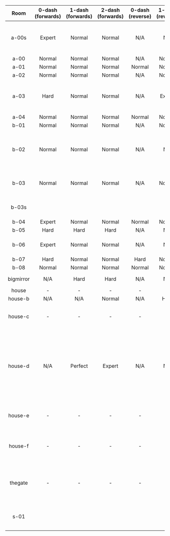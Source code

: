 | Room | 0-dash (forwards) | 1-dash (forwards) | 2-dash (forwards) | 0-dash (reverse) | 1-dash (reverse) | 2-dash (reverse) | Comments |
|:-:|:-:|:-:|:-:|:-:|:-:|:-:|-|
| a-00s | Expert | Normal | Normal | N/A | N/A | N/A | Key room, 0DF requires 4-tile overhang grab |
| a-00 | Normal | Normal | Normal | N/A | Normal | Normal |  |
| a-01 | Normal | Normal | Normal | Normal | Normal | Normal |  |
| a-02 | Normal | Normal | Normal | N/A | Normal | Normal |  |
| a-03 | Hard | Normal | Normal | N/A | Expert | Normal | 1DF requires some precise spinner jumps |
| a-04 | Normal | Normal | Normal | Normal | Normal | Normal |  |
| b-01 | Normal | Normal | Normal | N/A | Normal | Normal |  |
| b-02 | Normal | Normal | Normal | N/A | N/A | N/A | Reverse possible but cut due to spawn changes required |
| b-03 | Normal | Normal | Normal | N/A | Normal | Normal | Secret exit requires a dash for dash block |
| b-03s |  |  |  |  |  |  | Cut (big empty screen) |
| b-04 | Expert | Normal | Normal | Normal | Normal | Normal |  |
| b-05 | Hard | Hard | Hard | N/A | N/A | N/A |  |
| b-06 | Expert | Normal | Normal | N/A | N/A | N/A | Key room, key requires one dash |
| b-07 | Hard | Normal | Normal | Hard | Normal | Normal |  |
| b-08 | Normal | Normal | Normal | Normal | Normal | Normal |  |
| bigmirror | N/A | Hard | Hard | N/A | N/A | N/A | Strawberry room |
| house | - | - | - | - | - | - | Heart room |
| house-b | N/A | N/A | Normal | N/A | Hard | Normal |  |
| house-c | - | - | - | - | - | - | 1 dash for left exits, movement free |
| house-d | N/A | Perfect | Expert | N/A | N/A | N/A | 1DF requires 6 corner jumps (4 setupless), 2DF requires two easy corner jumps, reverse possible but boring so cut |
| house-e | - | - | - | - | - | - | 1 dash for secret exit, movement free |
| house-f | - | - | - | - | - | - | Currently dead-end room, movement free |
| thegate | - | - | - | - | - | - | Gate behind two keys, need two dashes, movement free |
| s-01 |  |  |  |  |  |  | Cut (traumatizing secret ending) |